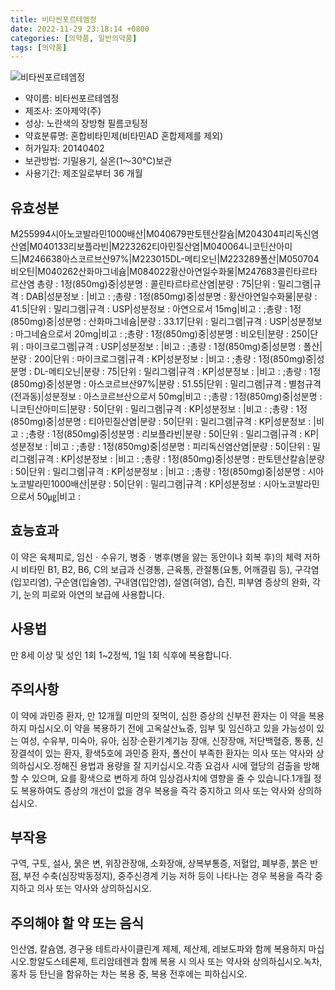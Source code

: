 ```yaml
---
title: 비타씬포르테엠정
date: 2022-11-29 23:18:14 +0800
categories: [의약품, 일반의약품]
tags: [의약품]
---
```

![비타씬포르테엠정](https://nedrug.mfds.go.kr/pbp/cmn/itemImageDownload/147426852464500097)

- 약이름: 비타씬포르테엠정
- 제조사: 조아제약(주)
- 성상: 노란색의 장방형 필름코팅정
- 약효분류명: 혼합비타민제(비타민AD 혼합제제를 제외)
- 허가일자: 20140402
- 보관방법: 기밀용기, 실온(1～30℃)보관
- 사용기간: 제조일로부터 36 개월
## 유효성분
M255994시아노코발라민1000배산|M040679판토텐산칼슘|M204304피리독신염산염|M040133리보플라빈|M223262티아민질산염|M040064니코틴산아미드|M246638아스코르브산97%|M223015DL-메티오닌|M223289폴산|M050704비오틴|M040262산화마그네슘|M084022황산아연일수화물|M247683콜린타르타르산염
총량 : 1정(850mg)중|성분명 : 콜린타르타르산염|분량 : 75|단위 : 밀리그램|규격 : DAB|성분정보 : |비고 : ;총량 : 1정(850mg)중|성분명 : 황산아연일수화물|분량 : 41.5|단위 : 밀리그램|규격 : USP|성분정보 : 아연으로서 15mg|비고 : ;총량 : 1정(850mg)중|성분명 : 산화마그네슘|분량 : 33.17|단위 : 밀리그램|규격 : USP|성분정보 : 마그네슘으로서 20mg|비고 : ;총량 : 1정(850mg)중|성분명 : 비오틴|분량 : 250|단위 : 마이크로그램|규격 : USP|성분정보 : |비고 : ;총량 : 1정(850mg)중|성분명 : 폴산|분량 : 200|단위 : 마이크로그램|규격 : KP|성분정보 : |비고 : ;총량 : 1정(850mg)중|성분명 : DL-메티오닌|분량 : 75|단위 : 밀리그램|규격 : KP|성분정보 : |비고 : ;총량 : 1정(850mg)중|성분명 : 아스코르브산97%|분량 : 51.55|단위 : 밀리그램|규격 : 별첨규격(전과동)|성분정보 : 아스코르브산으로서 50mg|비고 : ;총량 : 1정(850mg)중|성분명 : 니코틴산아미드|분량 : 50|단위 : 밀리그램|규격 : KP|성분정보 : |비고 : ;총량 : 1정(850mg)중|성분명 : 티아민질산염|분량 : 50|단위 : 밀리그램|규격 : KP|성분정보 : |비고 : ;총량 : 1정(850mg)중|성분명 : 리보플라빈|분량 : 50|단위 : 밀리그램|규격 : KP|성분정보 : |비고 : ;총량 : 1정(850mg)중|성분명 : 피리독신염산염|분량 : 50|단위 : 밀리그램|규격 : KP|성분정보 : |비고 : ;총량 : 1정(850mg)중|성분명 : 판토텐산칼슘|분량 : 50|단위 : 밀리그램|규격 : KP|성분정보 : |비고 : ;총량 : 1정(850mg)중|성분명 : 시아노코발라민1000배산|분량 : 50|단위 : 밀리그램|규격 : KP|성분정보 : 시아노코발라민으로서 50㎍|비고 :
## 효능효과
이 약은 육체피로, 임신ㆍ수유기, 병중ㆍ병후(병을 앓는 동안이나 회복 후)의 체력 저하 시 비타민 B1, B2, B6, C의 보급과 신경통, 근육통, 관절통(요통, 어깨결림 등), 구각염(입꼬리염), 구순염(입술염), 구내염(입안염), 설염(혀염), 습진, 피부염 증상의 완화, 각기, 눈의 피로와 아연의 보급에 사용합니다.
## 사용법
만 8세 이상 및 성인 1회 1~2정씩, 1일 1회 식후에 복용합니다.
## 주의사항
이 약에 과민증 환자, 만 12개월 미만의 젖먹이, 심한 증상의 신부전 환자는 이 약을 복용하지 마십시오.이 약을 복용하기 전에 고옥살산뇨증, 임부 및 임신하고 있을 가능성이 있는 여성, 수유부, 미숙아, 유아, 심장·순환기계기능 장애, 신장장애, 저단백혈증, 통풍, 신장결석이 있는 환자, 황색5호에 과민증 환자, 폴산이 부족한 환자는 의사 또는 약사와 상의하십시오.정해진 용법과 용량을 잘 지키십시오.각종 요검사 시에 혈당의 검출을 방해할 수 있으며, 요를 황색으로 변하게 하여 임상검사치에 영향을 줄 수 있습니다.1개월 정도 복용하여도 증상의 개선이 없을 경우 복용을 즉각 중지하고 의사 또는 약사와 상의하십시오.
## 부작용
구역, 구토, 설사, 묽은 변, 위장관장애, 소화장애, 상복부통증, 저혈압, 폐부종, 붉은 반점, 부전 수축(심장박동정지), 중주신경계 기능 저하 등이 나타나는 경우 복용을 즉각 중지하고 의사 또는 약사와 상의하십시오.
## 주의해야 할 약 또는 음식
인산염, 칼슘염, 경구용 테트라사이클린계 제제, 제산제, 레보도파와 함께 복용하지 마십시오.항알도스테론제, 트리암테렌과 함께 복용 시 의사 또는 약사와 상의하십시오.녹차, 홍차 등 탄닌을 함유하는 차는 복용 중, 복용 전후에는 피하십시오.
